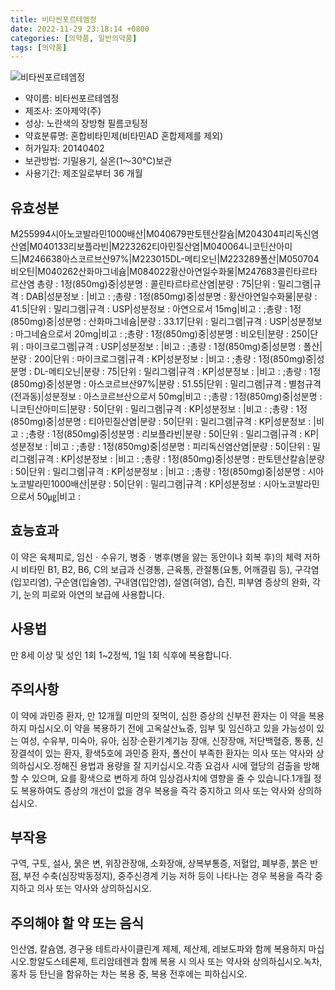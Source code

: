 ```yaml
---
title: 비타씬포르테엠정
date: 2022-11-29 23:18:14 +0800
categories: [의약품, 일반의약품]
tags: [의약품]
---
```

![비타씬포르테엠정](https://nedrug.mfds.go.kr/pbp/cmn/itemImageDownload/147426852464500097)

- 약이름: 비타씬포르테엠정
- 제조사: 조아제약(주)
- 성상: 노란색의 장방형 필름코팅정
- 약효분류명: 혼합비타민제(비타민AD 혼합제제를 제외)
- 허가일자: 20140402
- 보관방법: 기밀용기, 실온(1～30℃)보관
- 사용기간: 제조일로부터 36 개월
## 유효성분
M255994시아노코발라민1000배산|M040679판토텐산칼슘|M204304피리독신염산염|M040133리보플라빈|M223262티아민질산염|M040064니코틴산아미드|M246638아스코르브산97%|M223015DL-메티오닌|M223289폴산|M050704비오틴|M040262산화마그네슘|M084022황산아연일수화물|M247683콜린타르타르산염
총량 : 1정(850mg)중|성분명 : 콜린타르타르산염|분량 : 75|단위 : 밀리그램|규격 : DAB|성분정보 : |비고 : ;총량 : 1정(850mg)중|성분명 : 황산아연일수화물|분량 : 41.5|단위 : 밀리그램|규격 : USP|성분정보 : 아연으로서 15mg|비고 : ;총량 : 1정(850mg)중|성분명 : 산화마그네슘|분량 : 33.17|단위 : 밀리그램|규격 : USP|성분정보 : 마그네슘으로서 20mg|비고 : ;총량 : 1정(850mg)중|성분명 : 비오틴|분량 : 250|단위 : 마이크로그램|규격 : USP|성분정보 : |비고 : ;총량 : 1정(850mg)중|성분명 : 폴산|분량 : 200|단위 : 마이크로그램|규격 : KP|성분정보 : |비고 : ;총량 : 1정(850mg)중|성분명 : DL-메티오닌|분량 : 75|단위 : 밀리그램|규격 : KP|성분정보 : |비고 : ;총량 : 1정(850mg)중|성분명 : 아스코르브산97%|분량 : 51.55|단위 : 밀리그램|규격 : 별첨규격(전과동)|성분정보 : 아스코르브산으로서 50mg|비고 : ;총량 : 1정(850mg)중|성분명 : 니코틴산아미드|분량 : 50|단위 : 밀리그램|규격 : KP|성분정보 : |비고 : ;총량 : 1정(850mg)중|성분명 : 티아민질산염|분량 : 50|단위 : 밀리그램|규격 : KP|성분정보 : |비고 : ;총량 : 1정(850mg)중|성분명 : 리보플라빈|분량 : 50|단위 : 밀리그램|규격 : KP|성분정보 : |비고 : ;총량 : 1정(850mg)중|성분명 : 피리독신염산염|분량 : 50|단위 : 밀리그램|규격 : KP|성분정보 : |비고 : ;총량 : 1정(850mg)중|성분명 : 판토텐산칼슘|분량 : 50|단위 : 밀리그램|규격 : KP|성분정보 : |비고 : ;총량 : 1정(850mg)중|성분명 : 시아노코발라민1000배산|분량 : 50|단위 : 밀리그램|규격 : KP|성분정보 : 시아노코발라민으로서 50㎍|비고 :
## 효능효과
이 약은 육체피로, 임신ㆍ수유기, 병중ㆍ병후(병을 앓는 동안이나 회복 후)의 체력 저하 시 비타민 B1, B2, B6, C의 보급과 신경통, 근육통, 관절통(요통, 어깨결림 등), 구각염(입꼬리염), 구순염(입술염), 구내염(입안염), 설염(혀염), 습진, 피부염 증상의 완화, 각기, 눈의 피로와 아연의 보급에 사용합니다.
## 사용법
만 8세 이상 및 성인 1회 1~2정씩, 1일 1회 식후에 복용합니다.
## 주의사항
이 약에 과민증 환자, 만 12개월 미만의 젖먹이, 심한 증상의 신부전 환자는 이 약을 복용하지 마십시오.이 약을 복용하기 전에 고옥살산뇨증, 임부 및 임신하고 있을 가능성이 있는 여성, 수유부, 미숙아, 유아, 심장·순환기계기능 장애, 신장장애, 저단백혈증, 통풍, 신장결석이 있는 환자, 황색5호에 과민증 환자, 폴산이 부족한 환자는 의사 또는 약사와 상의하십시오.정해진 용법과 용량을 잘 지키십시오.각종 요검사 시에 혈당의 검출을 방해할 수 있으며, 요를 황색으로 변하게 하여 임상검사치에 영향을 줄 수 있습니다.1개월 정도 복용하여도 증상의 개선이 없을 경우 복용을 즉각 중지하고 의사 또는 약사와 상의하십시오.
## 부작용
구역, 구토, 설사, 묽은 변, 위장관장애, 소화장애, 상복부통증, 저혈압, 폐부종, 붉은 반점, 부전 수축(심장박동정지), 중주신경계 기능 저하 등이 나타나는 경우 복용을 즉각 중지하고 의사 또는 약사와 상의하십시오.
## 주의해야 할 약 또는 음식
인산염, 칼슘염, 경구용 테트라사이클린계 제제, 제산제, 레보도파와 함께 복용하지 마십시오.항알도스테론제, 트리암테렌과 함께 복용 시 의사 또는 약사와 상의하십시오.녹차, 홍차 등 탄닌을 함유하는 차는 복용 중, 복용 전후에는 피하십시오.
